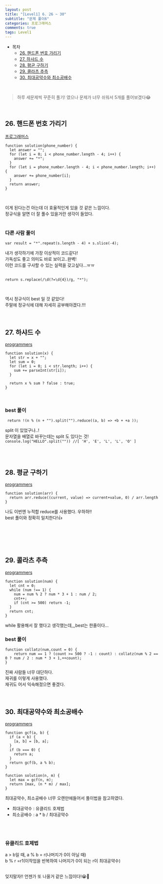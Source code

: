 ```yaml
---
layout: post
title: "[Level1] 6. 26 ~ 30"
subtitle: "문제 풀이6"
categories: 프로그래머스
comments: true
tags: Level1
---
```


- 목차
  - [26. 핸드폰 번호 가리기](#)
  - [27. 하샤드 수](#)
  - [28. 평균 구하기](#)
  - [29. 콜라츠 추측](#)
  - [30. 최대공약수와 최소공배수](#)

<br>

> 하루 세문제씩 꾸준히 풀기! 였으나 문제가 너무 쉬워서 5개를 풀어보겠다😂

<br>

## 26. 핸드폰 번호 가리기

[프로그래머스](https://programmers.co.kr/learn/courses/30/lessons/12948) <br>

```
function solution(phone_number) {
  let answer = "";
  for (let i = 0; i < phone_number.length - 4; i++) {
    answer += "*";
  }
  for (let i = phone_number.length - 4; i < phone_number.length; i++) {
    answer += phone_number[i];
  }
  return answer;
}

```

<br>

이게 된다는건 아는데 더 효율적인게 있을 것 같은 느낌이다.<br>
정규식을 알면 더 잘 풀수 있을거란 생각이 들었다.<br><br>

### 다른 사람 풀이

```
var result = "*".repeat(s.length - 4) + s.slice(-4);
```

내가 생각하기에 가장 이상적이 코드같다! <br>
가독성도 좋고 의미도 바로 보이고..완벽!<br>
이런 코드를 구사할 수 있는 실력을 갖고싶다...ㅠㅠ<br><br>

```
return s.replace(/\d(?=\d{4})/g, "*");
```

<br>

역시 정규식이 best 일 것 같았다!<br>
주말에 정규식에 대해 자세히 공부해야겠다.!!!<br>
<br><br>

## 27. 하샤드 수

[programmers](https://programmers.co.kr/learn/courses/30/lessons/12947) <br>

```
function solution(x) {
  let str = x + "";
  let sum = 0;
  for (let i = 0; i < str.length; i++) {
    sum += parseInt(str[i]);
  }

  return x % sum ? false : true;
}
```

<br>

### best 풀이

```
 return !(n % (n + "").split("").reduce((a, b) => +b + +a ));
```

split 이 있었구나..!<br>
문자열을 배열로 바꾸는데는 split 도 있다는 것!<br>
`console.log("HELLO".split("")) //[ 'H', 'E', 'L', 'L', 'O' ]`<br>

<br><br>

## 28. 평균 구하기

[programmers](https://programmers.co.kr/learn/courses/30/lessons/12944) <br>

```
function solution(arr) {
  return arr.reduce((current, value) => current+value, 0) / arr.length
}
```

나도 이번엔 누적합 reduce를 사용했다. 우하하!!<br>
best 풀이와 정확히 일치한다!👍

<br>

<br><br>

## 29. 콜라츠 추측

[programmers](https://programmers.co.kr/learn/courses/30/lessons/12943) <br>

```
function solution(num) {
  let cnt = 0;
  while (num !== 1) {
    num = num % 2 ? num * 3 + 1 : num / 2;
    cnt++;
    if (cnt >= 500) return -1;
  }
  return cnt;
}
```

while 활용해서 잘 했다고 생각했는데,,,best는 한줄이다...<br>

### best 풀이

```
function collatz(num,count = 0) {
    return num == 1 ? (count >= 500 ? -1 : count) : collatz(num % 2 == 0 ? num / 2 : num * 3 + 1,++count);
}
```

진짜 사람들 너무 대단하다.<br>
재귀를 이렇게 사용했다.<br>
재귀도 어서 익숙해졌으면 좋겠다.
<br><br><br>

## 30. 최대공약수와 최소공배수

[programmers](https://programmers.co.kr/learn/courses/30/lessons/12940) <br>

```
function gcf(a, b) {
  if (a < b) {
    [a, b] = [b, a];
  }
  if (b === 0) {
    return a;
  }
  return gcf(b, a % b);
}

function solution(n, m) {
  let max = gcf(n, m);
  return [max, (n * m) / max];
}
```

최대공약수, 최소공배수 너무 오랜만에들어서 풀이법을 참고하였다.
- 최대공약수 : 유클리드 호제법
- 최소공배수 : a * b / 최대공약수

<br><br>

### 유클리드 호제법
a > b일 때, a % b = r(나머지가 0이 아닐 때)<br>
b % r =r1(이작업을 반복하여 나머지가 0이 되는 r이 최대공약수)<br><br>

잊지말자!! 언젠가 또 나올거 같은 느낌이다!😭🤩




